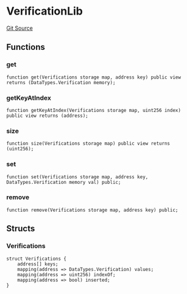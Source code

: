 # VerificationLib
[Git Source](https://gitlab.com/paper-tale-digital/blockchain/blob/3aef46fe69e8a41cefa0ac9d66abcd9403a5af24/src/asset/libraries/VerificationLib.sol)


## Functions
### get


```solidity
function get(Verifications storage map, address key) public view returns (DataTypes.Verification memory);
```

### getKeyAtIndex


```solidity
function getKeyAtIndex(Verifications storage map, uint256 index) public view returns (address);
```

### size


```solidity
function size(Verifications storage map) public view returns (uint256);
```

### set


```solidity
function set(Verifications storage map, address key, DataTypes.Verification memory val) public;
```

### remove


```solidity
function remove(Verifications storage map, address key) public;
```

## Structs
### Verifications

```solidity
struct Verifications {
    address[] keys;
    mapping(address => DataTypes.Verification) values;
    mapping(address => uint256) indexOf;
    mapping(address => bool) inserted;
}
```

